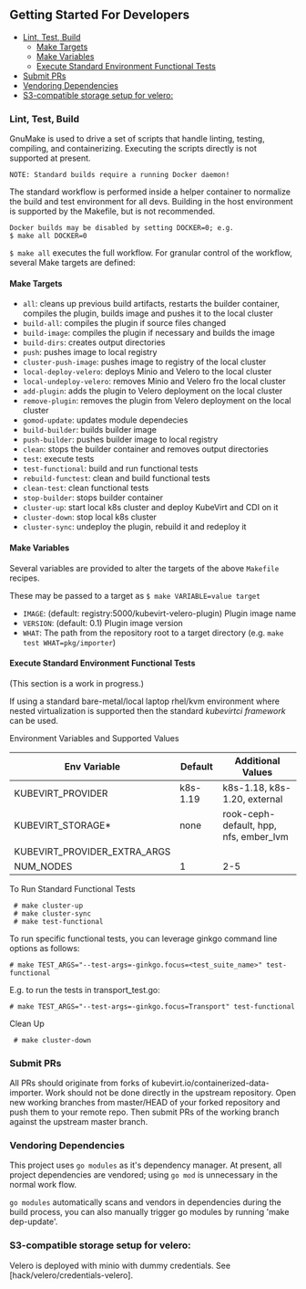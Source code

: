 ## Getting Started For Developers

- [Lint, Test, Build](#lint-test-build)
  - [Make Targets](#make-targets)
  - [Make Variables](#make-variables)
  - [Execute Standard Environment Functional Tests](#execute-standard-environment-functional-tests)
- [Submit PRs](#submit-prs)
- [Vendoring Dependencies](#vendoring-dependencies)
- [S3-compatible storage setup for velero:](#s3-compatible-storage-setup-for-velero)

### Lint, Test, Build

GnuMake is used to drive a set of scripts that handle linting, testing, compiling, and containerizing.  Executing the scripts directly is not supported at present.

    NOTE: Standard builds require a running Docker daemon!

The standard workflow is performed inside a helper container to normalize the build and test environment for all devs.  Building in the host environment is supported by the Makefile, but is not recommended.

    Docker builds may be disabled by setting DOCKER=0; e.g.
    $ make all DOCKER=0

`$ make all` executes the full workflow.  For granular control of the workflow, several Make targets are defined:

#### Make Targets

- `all`: cleans up previous build artifacts, restarts the builder container, compiles the plugin, builds image and pushes it to the local cluster
- `build-all`: compiles the plugin if source files changed
- `build-image`: compiles the plugin if necessary and builds the image
- `build-dirs`: creates output directories
- `push`: pushes image to local registry
- `cluster-push-image`: pushes image to registry of the local cluster
- `local-deploy-velero`: deploys Minio and Velero to the local cluster
- `local-undeploy-velero`: removes Minio and Velero fro the local cluster
- `add-plugin`: adds the plugin to Velero deployment on the local cluster
- `remove-plugin`: removes the plugin from Velero deployment on the local cluster
- `gomod-update`: updates module dependecies
- `build-builder`: builds builder image
- `push-builder`: pushes builder image to local registry
- `clean`: stops the builder container and removes output directories
- `test`: execute tests
- `test-functional`: build and run functional tests
- `rebuild-functest`: clean and build functional tests
- `clean-test`: clean functional tests
- `stop-builder`: stops builder container
- `cluster-up`: start local k8s cluster and deploy KubeVirt and CDI on it
- `cluster-down`: stop local k8s cluster
- `cluster-sync`: undeploy the plugin, rebuild it and redeploy it

#### Make Variables

Several variables are provided to alter the targets of the above `Makefile` recipes.

These may be passed to a target as `$ make VARIABLE=value target`

- `IMAGE`: (default: registry:5000/kubevirt-velero-plugin) Plugin image name
- `VERSION`: (default: 0.1) Plugin image version
- `WHAT`:  The path from the repository root to a target directory (e.g. `make test WHAT=pkg/importer`)

#### Execute Standard Environment Functional Tests

(This section is a work in progress.)

If using a standard bare-metal/local laptop rhel/kvm environment where nested
virtualization is supported then the standard *kubevirtci framework* can be used.

Environment Variables and Supported Values

| Env Variable       | Default       | Additional Values            |
|--------------------|---------------|------------------------------|
|KUBEVIRT_PROVIDER   | k8s-1.19      | k8s-1.18, k8s-1.20, external |
|KUBEVIRT_STORAGE*   | none          | rook-ceph-default, hpp, nfs, ember_lvm   |
|KUBEVIRT_PROVIDER_EXTRA_ARGS |      |                             |
|NUM_NODES           | 1             | 2-5                         |

To Run Standard Functional Tests
```
 # make cluster-up
 # make cluster-sync
 # make test-functional
```

To run specific functional tests, you can leverage ginkgo command line options as follows:
```
# make TEST_ARGS="--test-args=-ginkgo.focus=<test_suite_name>" test-functional
```
E.g. to run the tests in transport_test.go:
```
# make TEST_ARGS="--test-args=-ginkgo.focus=Transport" test-functional
```

Clean Up
```
 # make cluster-down
```

### Submit PRs

All PRs should originate from forks of kubevirt.io/containerized-data-importer.  Work should not be done directly in the upstream repository.  Open new working branches from master/HEAD of your forked repository and push them to your remote repo.  Then submit PRs of the working branch against the upstream master branch.

### Vendoring Dependencies

This project uses `go modules` as it's dependency manager.  At present, all project dependencies are vendored; using `go mod` is unnecessary in the normal work flow.

`go modules` automatically scans and vendors in dependencies during the build process, you can also manually trigger go modules by running 'make dep-update'.

### S3-compatible storage setup for velero:

Velero is deployed with minio with dummy credentials. See [hack/velero/credentials-velero].
